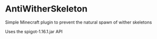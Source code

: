 # AntiWitherSkeleton
Simple Minecraft plugin to prevent the natural spawn of wither skeletons

Uses the spigot-1.16.1.jar API
